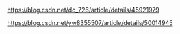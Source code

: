 https://blog.csdn.net/dc_726/article/details/45921979

https://blog.csdn.net/yw8355507/article/details/50014945